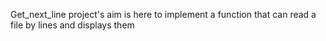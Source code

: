 Get_next_line project's aim is here to implement a function that can read a file by lines and displays them